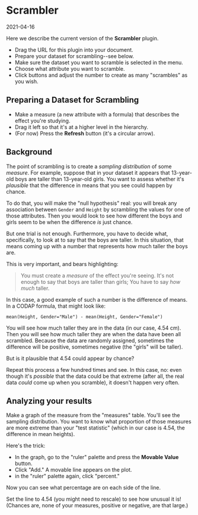 # Scrambler

2021-04-16

Here we describe the current version of the **Scrambler** plugin.

* Drag the URL for this plugin into your document.
* Prepare your dataset for scrambling--see below.
* Make sure the dataset you want to scramble is selected in the menu.
* Choose what attribute you want to scramble.
* Click buttons and adjust the number to create as many "scrambles" as you wish.

## Preparing a Dataset for Scrambling

* Make a measure (a new attribute with a formula) that describes the effect you're studying.
* Drag it left so that it's at a higher level in the hierarchy.
* (For now) Press the **Refresh** button (it's a circular arrow). 

## Background

The point of scrambling is to create a _sampling distribution_ of some _measure_. 
For example, suppose that in your dataset it appears that 13-year-old boys are taller than 13-year-old girls.
You want to assess whether it's _plausible_ that the difference in means that you see could happen by chance.

To do that, you will make the "null hypothesis" real: 
you will break any association between `Gender` and `Height` by scrambling the values for one of those attributes.
Then you would look to see how different the boys and girls seem to be when the difference _is_ just chance.

But one trial is not enough. Furthermore, you have to decide what, specifically, to look at to say that the boys are taller.
In this situation, that means coming up with a number that represents how much taller the boys are. 

This is very important, and bears highlighting:

> You must create a _measure_ of the effect you're seeing. It's not enough to say that boys are taller than girls;
> You have to say _how much_ taller.
> 

In this case, a good example of such a number is the difference of means.
In a CODAP formula, that might look like:

```
mean(Height, Gender="Male") - mean(Height, Gender="Female")
```

You will see how much taller they are in the data (in our case, 4.54 cm).
Then you will see how much taller they are when the data have been all scrambled. 
Because the data are randomly assigned, sometimes the difference will be positive, sometimes negative (the "girls" will be taller).

But is it plausible that 4.54 could appear by chance?

Repeat this process a few hundred times and see.
In this case, no: even though it's _possible_ that the data could be that extreme
(after all, the real data _could_ come up when you scramble),
it doesn't happen very often.

## Analyzing your results

Make a graph of the measure from the "measures" table.
You'll see the sampling distribution.
You want to know what proportion of those measures are more extreme than your "test statistic" 
(which in our case is 4.54, the difference in mean heights).

Here's the trick:

* In the graph, go to the "ruler" palette and press the **Movable Value** button. 
* Click "Add." A movable line appears on the plot.
* in the "ruler" palette again, click "percent."

Now you can see what percentage are on each side of the line.

Set the line to 4.54 (you might need to rescale) to see how unusual it is!
(Chances are, none of your measures, positive or negative, are that large.)


